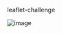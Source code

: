 leaflet-challenge

![image](https://github.com/leahloschiavo/leaflet-challenge/assets/143021286/ef07f005-2765-4f68-9870-24b0b5a7dde9)
